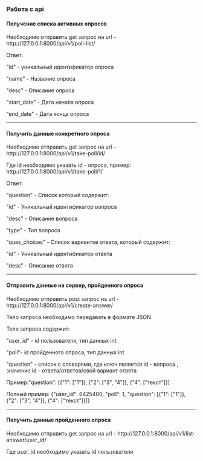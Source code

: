 
<h3>Работа с api</h3>
<h4>Получение списка активных опросов</h4>
<p>Необходимо отправить get запрос на url - http://127.0.0.1:8000/api/v1/poll-list/ </p>
<p>Ответ:</p>
<p>"id" - уникальный идентификатор опроса
<p>"name" - Название опроса</p>
<p>"desc" - Описание опроса</p>
<p>"start_date" - Дата начала опроса </p>
<p>"end_date" - Дата конца опроса </p>
<hr>
<h4>Получить данные конкретного опроса</h4>
<p>Необходимо отправить get запрос на url - http://127.0.0.1:8000/api/v1/take-poll/id/</p>
<p>Где id необходимо указать id - опроса, пример: http://127.0.0.1:8000/api/v1/take-poll/1/</p>
<p>Ответ:</p>
<p>"question" - Список который содержит:</p>
<p>"id" - Уникальный идентификатор вопроса</p>
<p>"desc" - Описание вопроса</p>
<p>"type" - Тип вопроса</p>
<p>"ques_choices" - Список вариантов ответа, который содержит:</p>
<p>"id" - Уникальный идентификатор ответа</p>
<p>"desc" - Описание ответа</p>
<hr>
<h4>Отправить данные на сервер, пройденного опроса</h4>
<p>Необходимо отправить post запрос на url - http://127.0.0.1:8000/api/v1/create-answer/</p>
<p>Тело запроса необходимо передавать в формате JSON</p>
<p>Тело запроса содержит:</p>
<p>"user_id" - id пользователя, тип данных int</p>
<p>"poll"- id пройденного опроса, тип данных int</p>
<p>"question" - список с словарями, где ключ является id - вопроса , значение id - ответа/ответов/свой вариант ответа</p>
<p>Пример:"question": [{"1": ["1"]}, {"2": ["3", "4"]}, {"4": ["текст"]}]
<p>Полный пример: {"user_id": 6425400, "poll": 1, "question": [{"1": ["1"]}, {"2": ["3", "4"]}, {"4": ["текст"]}]}
<hr>
<h4>Получить данные пройденного опроса</h4>
<p>Необходимо отправить get запрос на url - http://127.0.0.1:8000/api/v1/list-answer/user_id/
<p>Где user_id необходимо указать id пользователя</p>
